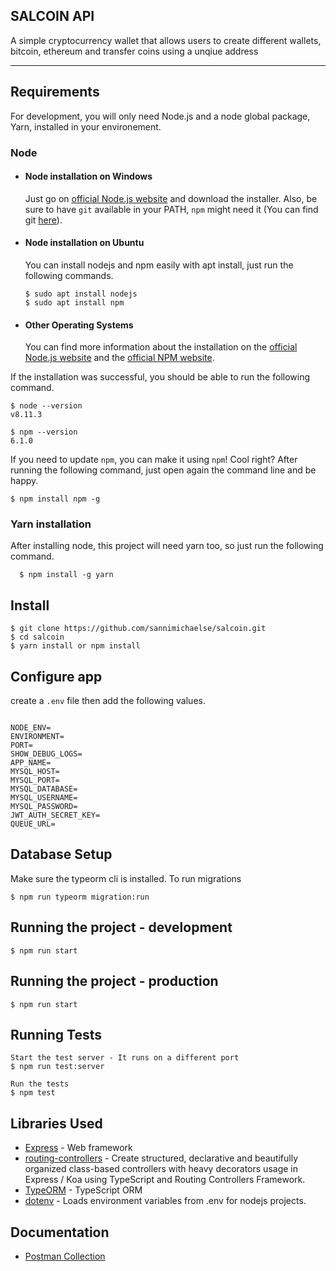 ## SALCOIN API

A simple cryptocurrency wallet that allows users to create different wallets, bitcoin, ethereum and transfer coins using a unqiue address

---

## Requirements

For development, you will only need Node.js and a node global package, Yarn, installed in your environement.

### Node

-   #### Node installation on Windows

    Just go on [official Node.js website](https://nodejs.org/) and download the installer.
    Also, be sure to have `git` available in your PATH, `npm` might need it (You can find git [here](https://git-scm.com/)).

-   #### Node installation on Ubuntu

    You can install nodejs and npm easily with apt install, just run the following commands.

        $ sudo apt install nodejs
        $ sudo apt install npm

-   #### Other Operating Systems
    You can find more information about the installation on the [official Node.js website](https://nodejs.org/) and the [official NPM website](https://npmjs.org/).

If the installation was successful, you should be able to run the following command.

    $ node --version
    v8.11.3

    $ npm --version
    6.1.0

If you need to update `npm`, you can make it using `npm`! Cool right? After running the following command, just open again the command line and be happy.

    $ npm install npm -g

###

### Yarn installation

After installing node, this project will need yarn too, so just run the following command.

      $ npm install -g yarn


## Install

    $ git clone https://github.com/sannimichaelse/salcoin.git
    $ cd salcoin
    $ yarn install or npm install

## Configure app

create a `.env` file then add the following values.

```

NODE_ENV=
ENVIRONMENT=
PORT=
SHOW_DEBUG_LOGS=
APP_NAME=
MYSQL_HOST=
MYSQL_PORT=
MYSQL_DATABASE=
MYSQL_USERNAME=
MYSQL_PASSWORD=
JWT_AUTH_SECRET_KEY=
QUEUE_URL=

```

## Database Setup
Make sure the typeorm cli is installed. To run migrations

    $ npm run typeorm migration:run 

## Running the project - development

    $ npm run start 

## Running the project - production

    $ npm run start 
     

## Running Tests

    Start the test server - It runs on a different port 
    $ npm run test:server 

    Run the tests
    $ npm test 

<!-- ## Running Coverage

    $ npm run coverage  -->

## Libraries Used

- [Express](http://expressjs.com/) - Web framework
- [routing-controllers](https://github.com/typestack/routing-controllers) - Create structured, declarative and beautifully organized class-based controllers with heavy decorators usage in Express / Koa using TypeScript and Routing Controllers Framework.
- [TypeORM](https://github.com/typeorm/typeorm) - TypeScript ORM
- [dotenv](https://github.com/motdotla/dotenv) - Loads environment variables from .env for nodejs projects.

## Documentation

-   [Postman Collection](https://documenter.getpostman.com/view/3064040/TWDdjDur)
